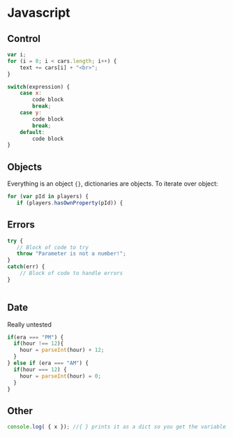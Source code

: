 # Javascript

## Control

```js
var i;
for (i = 0; i < cars.length; i++) { 
    text += cars[i] + "<br>";
}

switch(expression) {
    case x:
        code block
        break;
    case y:
        code block
        break;
    default:
        code block
}
```

## Objects
Everything is an object `{}`, dictionaries are objects.
To iterate over object:
```js
for (var pId in players) {
   if (players.hasOwnProperty(pId)) {
```

## Errors

```javascript
try {
   // Block of code to try
   throw "Parameter is not a number!";
}
catch(err) {
    // Block of code to handle errors
}
```

```js

```

## Date

Really untested
```js
if(era === "PM") {
  if(hour !== 12){
    hour = parseInt(hour) + 12;
  }
} else if (era === "AM") {
  if(hour === 12) {
    hour = parseInt(hour) = 0;
  }
}
```

## Other

```javascript
console.log( { x }); //{ } prints it as a dict so you get the variable name
```

